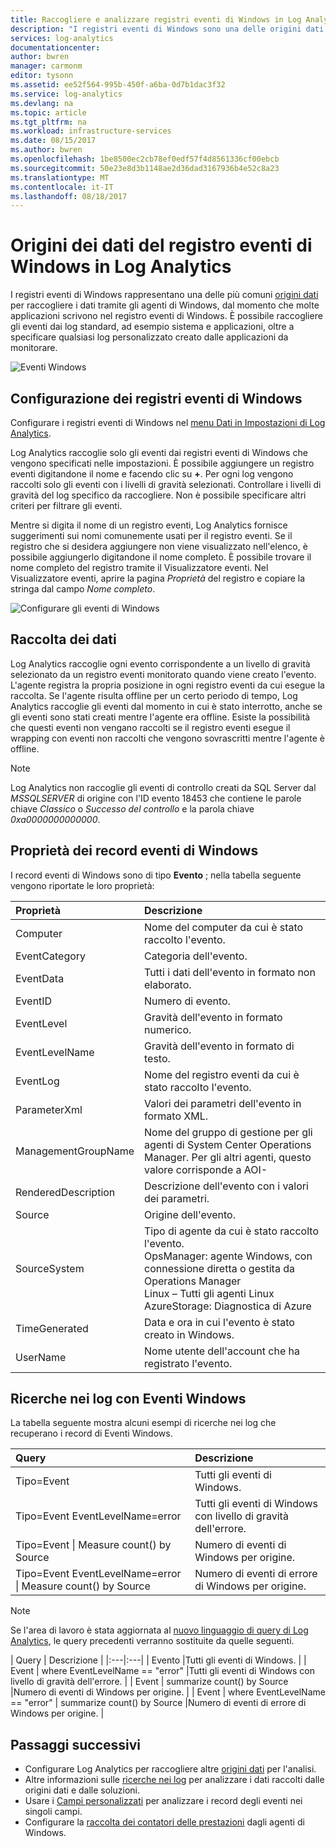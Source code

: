 ```yaml
---
title: Raccogliere e analizzare registri eventi di Windows in Log Analytics di OMS | Documentazione Microsoft
description: "I registri eventi di Windows sono una delle origini dati più comuni usate da Log Analytics.  Questo articolo descrive come configurare una raccolta di log di Eventi Windows e i dettagli dei record creati nel repository OMS."
services: log-analytics
documentationcenter: 
author: bwren
manager: carmonm
editor: tysonn
ms.assetid: ee52f564-995b-450f-a6ba-0d7b1dac3f32
ms.service: log-analytics
ms.devlang: na
ms.topic: article
ms.tgt_pltfrm: na
ms.workload: infrastructure-services
ms.date: 08/15/2017
ms.author: bwren
ms.openlocfilehash: 1be8500ec2cb78ef0edf57f4d8561336cf00ebcb
ms.sourcegitcommit: 50e23e8d3b1148ae2d36dad3167936b4e52c8a23
ms.translationtype: MT
ms.contentlocale: it-IT
ms.lasthandoff: 08/18/2017
---
```

# <a name="windows-event-log-data-sources-in-log-analytics"></a>Origini dei dati del registro eventi di Windows in Log Analytics
I registri eventi di Windows rappresentano una delle più comuni [origini dati](log-analytics-data-sources.md) per raccogliere i dati tramite gli agenti di Windows, dal momento che molte applicazioni scrivono nel registro eventi di Windows.  È possibile raccogliere gli eventi dai log standard, ad esempio sistema e applicazioni, oltre a specificare qualsiasi log personalizzato creato dalle applicazioni da monitorare.

![Eventi Windows](media/log-analytics-data-sources-windows-events/overview.png)     

## <a name="configuring-windows-event-logs"></a>Configurazione dei registri eventi di Windows
Configurare i registri eventi di Windows nel [menu Dati in Impostazioni di Log Analytics](log-analytics-data-sources.md#configuring-data-sources).

Log Analytics raccoglie solo gli eventi dai registri eventi di Windows che vengono specificati nelle impostazioni.  È possibile aggiungere un registro eventi digitandone il nome e facendo clic su **+**.  Per ogni log vengono raccolti solo gli eventi con i livelli di gravità selezionati.  Controllare i livelli di gravità del log specifico da raccogliere.  Non è possibile specificare altri criteri per filtrare gli eventi.

Mentre si digita il nome di un registro eventi, Log Analytics fornisce suggerimenti sui nomi comunemente usati per il registro eventi. Se il registro che si desidera aggiungere non viene visualizzato nell'elenco, è possibile aggiungerlo digitandone il nome completo. È possibile trovare il nome completo del registro tramite il Visualizzatore eventi. Nel Visualizzatore eventi, aprire la pagina *Proprietà* del registro e copiare la stringa dal campo *Nome completo*.

![Configurare gli eventi di Windows](media/log-analytics-data-sources-windows-events/configure.png)

## <a name="data-collection"></a>Raccolta dei dati
Log Analytics raccoglie ogni evento corrispondente a un livello di gravità selezionato da un registro eventi monitorato quando viene creato l'evento.  L'agente registra la propria posizione in ogni registro eventi da cui esegue la raccolta.  Se l'agente risulta offline per un certo periodo di tempo, Log Analytics raccoglie gli eventi dal momento in cui è stato interrotto, anche se gli eventi sono stati creati mentre l'agente era offline.  Esiste la possibilità che questi eventi non vengano raccolti se il registro eventi esegue il wrapping con eventi non raccolti che vengono sovrascritti mentre l'agente è offline.

>[!NOTE]
>Log Analytics non raccoglie gli eventi di controllo creati da SQL Server dal *MSSQLSERVER* di origine con l'ID evento 18453 che contiene le parole chiave *Classico* o *Successo del controllo* e la parola chiave *0xa0000000000000*.
>

## <a name="windows-event-records-properties"></a>Proprietà dei record eventi di Windows
I record eventi di Windows sono di tipo **Evento** ; nella tabella seguente vengono riportate le loro proprietà:

| Proprietà | Descrizione |
|:--- |:--- |
| Computer |Nome del computer da cui è stato raccolto l'evento. |
| EventCategory |Categoria dell'evento. |
| EventData |Tutti i dati dell'evento in formato non elaborato. |
| EventID |Numero di evento. |
| EventLevel |Gravità dell'evento in formato numerico. |
| EventLevelName |Gravità dell'evento in formato di testo. |
| EventLog |Nome del registro eventi da cui è stato raccolto l'evento. |
| ParameterXml |Valori dei parametri dell'evento in formato XML. |
| ManagementGroupName |Nome del gruppo di gestione per gli agenti di System Center Operations Manager.  Per gli altri agenti, questo valore corrisponde a AOI-<workspace ID> |
| RenderedDescription |Descrizione dell'evento con i valori dei parametri. |
| Source |Origine dell'evento. |
| SourceSystem |Tipo di agente da cui è stato raccolto l'evento. <br> OpsManager: agente Windows, con connessione diretta o gestita da Operations Manager <br> Linux – Tutti gli agenti Linux  <br> AzureStorage: Diagnostica di Azure |
| TimeGenerated |Data e ora in cui l'evento è stato creato in Windows. |
| UserName |Nome utente dell'account che ha registrato l'evento. |

## <a name="log-searches-with-windows-events"></a>Ricerche nei log con Eventi Windows
La tabella seguente mostra alcuni esempi di ricerche nei log che recuperano i record di Eventi Windows.

| Query | Descrizione |
|:--- |:--- |
| Tipo=Event |Tutti gli eventi di Windows. |
| Tipo=Event EventLevelName=error |Tutti gli eventi di Windows con livello di gravità dell'errore. |
| Tipo=Event &#124; Measure count() by Source |Numero di eventi di Windows per origine. |
| Tipo=Event EventLevelName=error &#124; Measure count() by Source |Numero di eventi di errore di Windows per origine. |


>[!NOTE]
> Se l'area di lavoro è stata aggiornata al [nuovo linguaggio di query di Log Analytics](log-analytics-log-search-upgrade.md), le query precedenti verranno sostituite da quelle seguenti.
>
>| Query | Descrizione |
|:---|:---|
| Evento |Tutti gli eventi di Windows. |
| Event &#124; where EventLevelName == "error" |Tutti gli eventi di Windows con livello di gravità dell'errore. |
| Event &#124; summarize count() by Source |Numero di eventi di Windows per origine. |
| Event &#124; where EventLevelName == "error" &#124; summarize count() by Source |Numero di eventi di errore di Windows per origine. |


## <a name="next-steps"></a>Passaggi successivi
* Configurare Log Analytics per raccogliere altre [origini dati](log-analytics-data-sources.md) per l'analisi.
* Altre informazioni sulle [ricerche nei log](log-analytics-log-searches.md) per analizzare i dati raccolti dalle origini dati e dalle soluzioni.  
* Usare i [Campi personalizzati](log-analytics-custom-fields.md) per analizzare i record degli eventi nei singoli campi.
* Configurare la [raccolta dei contatori delle prestazioni](log-analytics-data-sources-performance-counters.md) dagli agenti di Windows.

